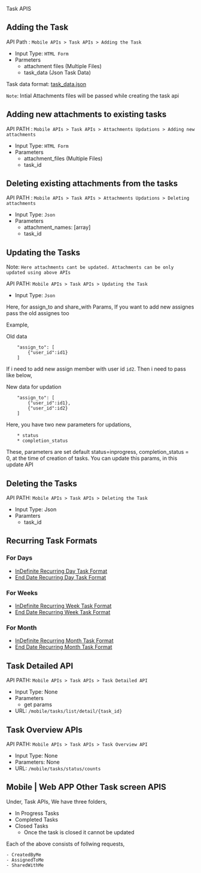 Task APIS

## Adding the Task

API Path : `Mobile APIs > Task APIs > Adding the Task`

* Input Type: `HTML Form` 
* Parmeters 
    - attachment files (Multiple Files)
    - task_data (Json Task Data)

Task data format: [task_data.json](./task_data.json)


`Note`: Intial Attachments files will be passed while creating the task api

## Adding new attachments to existing tasks

API PATH : `Mobile APIs > Task APIs > Attachments Updations > Adding new attachments`

* Input Type: `HTML Form`
* Parameters
    - attachment_files (Multiple Files)
    - task_id 

## Deleting existing attachments from the tasks

API PATH : `Mobile APIs > Task APIs > Attachments Updations > Deleting attachments`

* Input Type:  `Json`
* Parameters
    - attachment_names: [array]
    - task_id

## Updating the Tasks

Note: `Here attachments cant be updated. Attachments can be only updated using above APIs`

API PATH: `Mobile APIs > Task APIs > Updating the Task`

* Input Type: `Json`

Here, for assign_to and share_with Params, If you want to add new assignes pass the old assignes too

Example,

Old data
```
    "assign_to": [
        {"user_id":id1}
    ]
```
If i need to add new assign member with user id `id2`. Then i need to pass like below,

New data for updation
```
    "assign_to": [
        {"user_id":id1},
        {"user_id":id2}
    ]
```

Here, you have two new parameters for updations,

```
    * status
    * completion_status
```

These, parameters are set default status=inprogress, completion_status = 0, at the time of creation of tasks. You can update this params, in this update API


## Deleting the Tasks

API PATH: `Mobile APIs > Task APIs > Deleting the Task`

* Input Type: Json
* Paramters
    - task_id

## Recurring Task Formats

### For Days
* [InDefinite Recurring Day Task Format](./recurring%20task%20formats/indefinite_day.json)
* [End Date Recurring Day Task Format](./recurring%20task%20formats/enddate_day.json)

### For Weeks
* [InDefinite Recurring Week Task Format](./recurring%20task%20formats/indefinite_week.json)
* [End Date Recurring Week Task Format](./recurring%20task%20formats/enddate_week.json)

### For Month
* [InDefinite Recurring Month Task Format](./recurring%20task%20formats/indefinite_month.json)
* [End Date Recurring Month Task Format](./recurring%20task%20formats/enddate_month.json)


## Task Detailed API

API PATH: `Mobile APIs > Task APIs > Task Detailed API`

* Input Type: None
* Parameters
    - get params
* URL: `/mobile/tasks/list/detail/{task_id}`

## Task Overview APIs

API PATH: `Mobile APIs > Task APIs > Task Overview API`

* Input Type: None
* Parameters: None
* URL: `/mobile/tasks/status/counts`

## Mobile | Web APP Other Task screen APIS

Under, Task APIs, We have three folders,

* In Progress Tasks
* Completed Tasks
* Closed Tasks
   - Once the task is closed it cannot be updated

Each of the above consists of follwing requests,

    - CreatedByMe
    - AssignedToMe
    - SharedWithMe